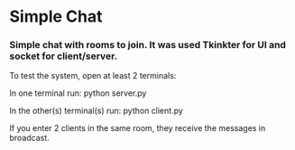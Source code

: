 # Simple Chat 

### Simple chat with rooms to join. It was used Tkinkter for UI and socket for client/server.

To test the system, open at least 2 terminals:

In one terminal run: python server.py

In the other(s) terminal(s) run: python client.py

If you enter 2 clients in the same room, they receive the messages in broadcast.

